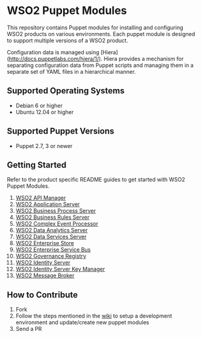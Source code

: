 # WSO2 Puppet Modules

This repository contains Puppet modules for installing and configuring WSO2 products on various environments. Each puppet module is designed to support multiple versions of a WSO2 product.

Configuration data is managed using [Hiera] (http://docs.puppetlabs.com/hiera/1/). Hiera provides a mechanism for separating configuration data from Puppet scripts and managing them in a separate set of YAML files in a hierarchical manner.

## Supported Operating Systems

- Debian 6 or higher
- Ubuntu 12.04 or higher

## Supported Puppet Versions

- Puppet 2.7, 3 or newer

## Getting Started

Refer to the product specific README guides to get started with WSO2 Puppet Modules.

1. [WSO2 API Manager](https://github.com/wso2/puppet-modules/tree/master/modules/wso2am)
2. [WSO2 Application Server](https://github.com/wso2/puppet-modules/tree/master/modules/wso2as)
3. [WSO2 Business Process Server](https://github.com/wso2/puppet-modules/tree/master/modules/wso2bps)
4. [WSO2 Business Rules Server](https://github.com/wso2/puppet-modules/tree/master/modules/wso2brs)
5. [WSO2 Complex Event Processor](https://github.com/wso2/puppet-modules/tree/master/modules/wso2cep)
6. [WSO2 Data Analytics Server](https://github.com/wso2/puppet-modules/tree/master/modules/wso2das)
7. [WSO2 Data Services Server](https://github.com/wso2/puppet-modules/tree/master/modules/wso2dss)
8. [WSO2 Enterprise Store](https://github.com/wso2/puppet-modules/tree/master/modules/wso2es)
9. [WSO2 Enterprise Service Bus](https://github.com/wso2/puppet-modules/tree/master/modules/wso2esb)
10. [WSO2 Governance Registry](https://github.com/wso2/puppet-modules/tree/master/modules/wso2greg)
11. [WSO2 Identity Server](https://github.com/wso2/puppet-modules/tree/master/modules/wso2is)
12. [WSO2 Identity Server Key Manager](https://github.com/wso2/puppet-modules/tree/master/modules/wso2is_km)
13. [WSO2 Message Broker](https://github.com/wso2/puppet-modules/tree/master/modules/wso2mb)

## How to Contribute
1. Fork
2. Follow the steps mentioned in the [wiki](https://github.com/wso2/puppet-modules/wiki) to setup a development environment and update/create new puppet modules
3. Send a PR
